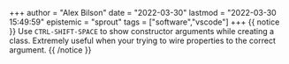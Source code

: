 +++
author = "Alex Bilson"
date = "2022-03-30"
lastmod = "2022-03-30 15:49:59"
epistemic = "sprout"
tags = ["software","vscode"]
+++
{{ notice }}
Use `CTRL-SHIFT-SPACE` to show constructor arguments while creating a class. Extremely useful when your trying to wire properties to the correct argument.
{{ /notice }}

